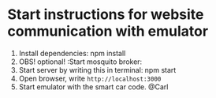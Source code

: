 # Start instructions for website communication with emulator

1. Install dependencies: npm install
2. OBS! optional! :Start mosquito broker:
3. Start server by writing this in terminal: npm start
4. Open browser, write `http://localhost:3000`
5. Start emulator with the smart car code.
   @Carl
